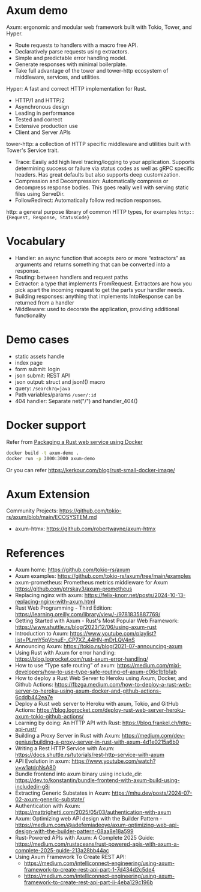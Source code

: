 Axum demo
============

Axum: ergonomic and modular web framework built with Tokio, Tower, and Hyper.

* Route requests to handlers with a macro free API.
* Declaratively parse requests using extractors.
* Simple and predictable error handling model.
* Generate responses with minimal boilerplate.
* Take full advantage of the tower and tower-http ecosystem of middleware, services, and utilities.

Hyper: A fast and correct HTTP implementation for Rust.

* HTTP/1 and HTTP/2
* Asynchronous design
* Leading in performance
* Tested and correct
* Extensive production use
* Client and Server APIs

tower-http: a collection of HTTP specific middleware and utilities built with Tower's Service trait.

* Trace: Easily add high level tracing/logging to your application. Supports determining success or failure via status codes as well as gRPC specific headers. Has great defaults but also supports deep customization.
* Compression and Decompression: Automatically compress or decompress response bodies. This goes really well with serving static files using ServeDir.
* FollowRedirect: Automatically follow redirection responses.

http: a general purpose library of common HTTP types, for examples `http::{Request, Response, StatusCode}`

# Vocabulary

* Handler: an async function that accepts zero or more “extractors” as arguments and returns something that can be converted into a response.
* Routing: between handlers and request paths
* Extractor: a type that implements FromRequest. Extractors are how you pick apart the incoming request to get the parts your handler needs.
* Building responses: anything that implements IntoResponse can be returned from a handler
* Middleware: used to decorate the application, providing additional functionality

# Demo cases

* static assets handle
* index page
* form submit: login
* json submit: REST API
* json output: struct and json!() macro
* query:  `/search?q=java`
* Path variables/params `/user/:id`
* 404 handler:  Separate net("/") and handler_404()

# Docker support
Refer from  [Packaging a Rust web service using Docker](https://blog.logrocket.com/packaging-a-rust-web-service-using-docker/)

```bash
docker build -t axum-demo .
docker run -p 3000:3000 axum-demo
```

Or you can refer https://kerkour.com/blog/rust-small-docker-image/

# Axum Extension

Community Projects: https://github.com/tokio-rs/axum/blob/main/ECOSYSTEM.md

* axum-htmx:  https://github.com/robertwayne/axum-htmx

# References

* Axum home: https://github.com/tokio-rs/axum
* Axum examples: https://github.com/tokio-rs/axum/tree/main/examples
* axum-prometheus: Prometheus metrics middleware for Axum https://github.com/ptrskay3/axum-prometheus
* Replacing nginx with axum: https://felix-knorr.net/posts/2024-10-13-replacing-nginx-with-axum.html
* Rust Web Programming - Third Edition: https://learning.oreilly.com/library/view/-/9781835887769/
* Getting Started with Axum - Rust's Most Popular Web Framework: https://www.shuttle.rs/blog/2023/12/06/using-axum-rust
* Introduction to Axum: https://www.youtube.com/playlist?list=PLrmY5pVcnuE-_CP7XZ_44HN-mDrLQV4nS
* Announcing Axum: https://tokio.rs/blog/2021-07-announcing-axum
* Using Rust with Axum for error handling: https://blog.logrocket.com/rust-axum-error-handling/
* How to use “Type safe routing” of axum: https://medium.com/mixi-developers/how-to-use-type-safe-routing-of-axum-c06c1b1b1ab
* How to deploy a Rust Web Server to Heroku using Axum, Docker, and Github Actions: https://fbzga.medium.com/how-to-deploy-a-rust-web-server-to-heroku-using-axum-docker-and-github-actions-6cddb442ea7e
* Deploy a Rust web server to Heroku with axum, Tokio, and GitHub Actions: https://blog.logrocket.com/deploy-rust-web-server-heroku-axum-tokio-github-actions/
* Learning by doing: An HTTP API with Rust: https://blog.frankel.ch/http-api-rust/
* Building a Proxy Server in Rust with Axum: https://medium.com/dev-genius/building-a-proxy-server-in-rust-with-axum-4d1e0215a6b0
* Writing a Rest HTTP Service with Axum: https://docs.shuttle.rs/tutorials/rest-http-service-with-axum
* API Evolution in axum: https://www.youtube.com/watch?v=w1atdqNsA80
* Bundle frontend into axum binary using include_dir: https://dev.to/konstantin/bundle-frontend-with-axum-build-using-includedir-g8i
* Extracting Generic Substates in Axum: https://mhu.dev/posts/2024-07-02-axum-generic-substate/
* Authentication with Axum: https://mattrighetti.com/2025/05/03/authentication-with-axum
* Axum: Optimizing web API design with the Builder Pattern - https://medium.com/@adefemiadeoye/axum-optimizing-web-api-design-with-the-builder-pattern-08aa8e18a599
* Rust-Powered APIs with Axum: A Complete 2025 Guide: https://medium.com/rustaceans/rust-powered-apis-with-axum-a-complete-2025-guide-213a28bb44ac
* Using Axum Framework To Create REST API:
   - https://medium.com/intelliconnect-engineering/using-axum-framework-to-create-rest-api-part-1-7d434d2c5de4
   - https://medium.com/intelliconnect-engineering/using-axum-framework-to-create-rest-api-part-ii-4eba129c196b
